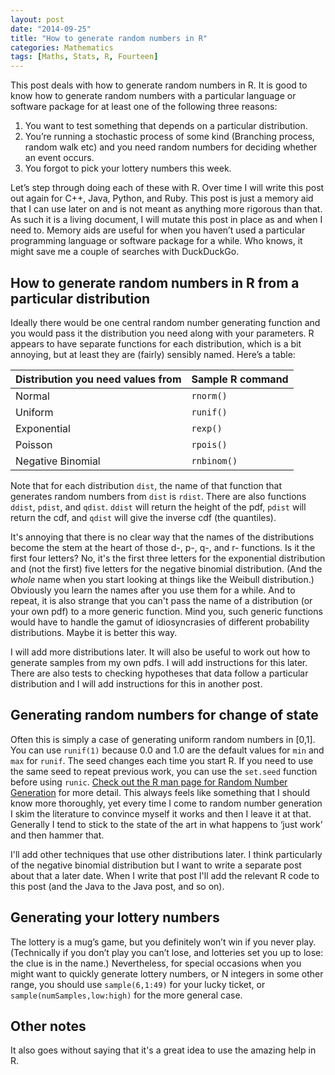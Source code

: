 ```yaml
---
layout: post
date: "2014-09-25"
title: "How to generate random numbers in R"
categories: Mathematics
tags: [Maths, Stats, R, Fourteen]
---
```


This post deals with how to generate random numbers in R. It is good to know how to generate random numbers with a particular language or software package for at least one of the following three reasons:

1. You want to test something that depends on a particular distribution.
2. You’re running a stochastic process of some kind (Branching process, random walk etc) and you need random numbers for deciding whether an event occurs.
3. You forgot to pick your lottery numbers this week.

Let’s step through doing each of these with R. Over time I will write this post out again for C++, Java, Python, and Ruby. This post is just a memory aid that I can use later on and is not meant as anything more rigorous than that. As such it is a living document, I will mutate this post in place as and when I need to. Memory aids are useful for when you haven’t used a particular programming language or software package for a while. Who knows, it might save me a couple of searches with DuckDuckGo.

## How to generate random numbers in R from a particular distribution

Ideally there would be one central random number generating function and you would pass it the distribution you need along with your parameters. R appears to have separate functions for each distribution, which is a bit annoying, but at least they are (fairly) sensibly named. Here’s a table:

| **Distribution you need values from** | **Sample R command** |
|----|----|
| Normal | `rnorm()` |
| Uniform | `runif()` |
| Exponential |  `rexp()` |
| Poisson |  `rpois()` |
| Negative Binomial |  `rnbinom()` |

Note that for each distribution `dist`, the name of that function that generates random numbers from `dist` is `rdist`. There are also functions `ddist`, `pdist`, and `qdist`. `ddist` will return the height of the pdf, `pdist` will return the cdf, and `qdist` will give the inverse cdf (the quantiles).

It's annoying that there is no clear way that the names of the distributions become the stem at the heart of those d-, p-, q-, and r- functions. Is it the first four letters? No, it's the first three letters for the exponential distribution and (not the first) five letters for the negative binomial distribution. (And the _whole_ name when you start looking at things like the Weibull distribution.) Obviously you learn the names after you use them for a while. And to repeat, it is also strange that you can't pass the name of a distribution (or your own pdf) to a more generic function. Mind you, such generic functions would have to handle the gamut of idiosyncrasies of different probability distributions. Maybe it is better this way.

I will add more distributions later. It will also be useful to work out how to generate samples from my own pdfs. I will add instructions for this later. There are also tests to checking hypotheses that data follow a particular distribution and I will add instructions for this in another post.

## Generating random numbers for change of state

Often this is simply a case of generating uniform random numbers in [0,1]. You can use `runif(1)` because 0.0 and 1.0 are the default values for `min` and `max` for `runif`. The seed changes each time you start R. If you need to use the same seed to repeat previous work, you can use the `set.seed` function before using `runic`. [Check out the R man page for Random Number Generation](https://stat.ethz.ch/R-manual/R-devel/library/base/html/Random.html) for more detail. This always feels like something that I should know more thoroughly, yet every time I come to random number generation I skim the literature to convince myself it works and then I leave it at that. Generally I tend to stick to the state of the art in what happens to ‘just work’ and then hammer that.

I'll add other techniques that use other distributions later. I think particularly of the negative binomial distribution but I want to write a separate post about that a later date. When I write that post I'll add the relevant R code to this post (and the Java to the Java post, and so on).

## Generating your lottery numbers

The lottery is a mug’s game, but you definitely won’t win if you never play. (Technically if you don’t play you can’t lose, and lotteries set you up to lose: the clue is in the name.) Nevertheless, for special occasions when you might want to quickly generate lottery numbers, or N integers in some other range, you should use `sample(6,1:49)` for your lucky ticket, or `sample(numSamples,low:high)` for the more general case.

## Other notes

It also goes without saying that it's a great idea to use the amazing help in R.